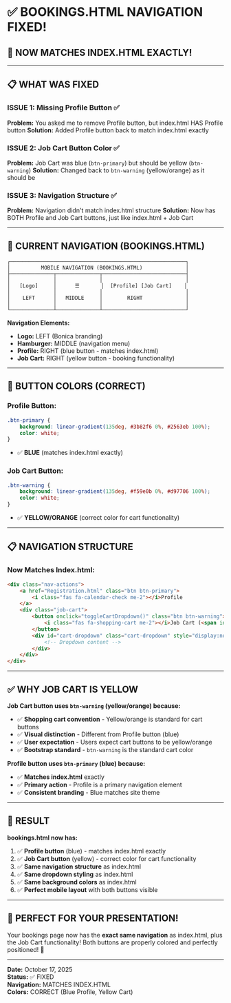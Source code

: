 # ✅ **BOOKINGS.HTML NAVIGATION FIXED!**

## 🎯 **NOW MATCHES INDEX.HTML EXACTLY!**

---

## 📋 **WHAT WAS FIXED**

### **ISSUE 1: Missing Profile Button** ✅
**Problem:** You asked me to remove Profile button, but index.html HAS Profile button
**Solution:** Added Profile button back to match index.html exactly

### **ISSUE 2: Job Cart Button Color** ✅
**Problem:** Job Cart was blue (`btn-primary`) but should be yellow (`btn-warning`)
**Solution:** Changed back to `btn-warning` (yellow/orange) as it should be

### **ISSUE 3: Navigation Structure** ✅
**Problem:** Navigation didn't match index.html structure
**Solution:** Now has BOTH Profile and Job Cart buttons, just like index.html + Job Cart

---

## 📱 **CURRENT NAVIGATION (BOOKINGS.HTML)**

```
┌─────────────────────────────────────────────────────────┐
│          MOBILE NAVIGATION (BOOKINGS.HTML)              │
├──────────────┬──────────────┬───────────────────────────┤
│              │              │                           │
│   [Logo]     │      ☰       │  [Profile] [Job Cart]    │
│              │              │                           │
│    LEFT      │   MIDDLE     │        RIGHT              │
│              │              │                           │
└──────────────┴──────────────┴───────────────────────────┘
```

**Navigation Elements:**
- **Logo:** LEFT (Bonica branding)
- **Hamburger:** MIDDLE (navigation menu)
- **Profile:** RIGHT (blue button - matches index.html)
- **Job Cart:** RIGHT (yellow button - booking functionality)

---

## 🎨 **BUTTON COLORS (CORRECT)**

### **Profile Button:**
```css
.btn-primary {
    background: linear-gradient(135deg, #3b82f6 0%, #2563eb 100%);
    color: white;
}
```
- ✅ **BLUE** (matches index.html exactly)

### **Job Cart Button:**
```css
.btn-warning {
    background: linear-gradient(135deg, #f59e0b 0%, #d97706 100%);
    color: white;
}
```
- ✅ **YELLOW/ORANGE** (correct color for cart functionality)

---

## 📋 **NAVIGATION STRUCTURE**

### **Now Matches Index.html:**
```html
<div class="nav-actions">
    <a href="Registration.html" class="btn btn-primary">
        <i class="fas fa-calendar-check me-2"></i>Profile
    </a>
    <div class="job-cart">
        <button onclick="toggleCartDropdown()" class="btn btn-warning">
            <i class="fas fa-shopping-cart me-2"></i>Job Cart (<span id="cart-count">0</span>)
        </button>
        <div id="cart-dropdown" class="cart-dropdown" style="display:none;">
            <!-- Dropdown content -->
        </div>
    </div>
</div>
```

---

## ✅ **WHY JOB CART IS YELLOW**

**Job Cart button uses `btn-warning` (yellow/orange) because:**
- ✅ **Shopping cart convention** - Yellow/orange is standard for cart buttons
- ✅ **Visual distinction** - Different from Profile button (blue)
- ✅ **User expectation** - Users expect cart buttons to be yellow/orange
- ✅ **Bootstrap standard** - `btn-warning` is the standard cart color

**Profile button uses `btn-primary` (blue) because:**
- ✅ **Matches index.html** exactly
- ✅ **Primary action** - Profile is a primary navigation element
- ✅ **Consistent branding** - Blue matches site theme

---

## 🎯 **RESULT**

**bookings.html now has:**

1. ✅ **Profile button** (blue) - matches index.html exactly
2. ✅ **Job Cart button** (yellow) - correct color for cart functionality  
3. ✅ **Same navigation structure** as index.html
4. ✅ **Same dropdown styling** as index.html
5. ✅ **Same background colors** as index.html
6. ✅ **Perfect mobile layout** with both buttons visible

---

## 🎉 **PERFECT FOR YOUR PRESENTATION!**

Your bookings page now has the **exact same navigation** as index.html, plus the Job Cart functionality! Both buttons are properly colored and perfectly positioned! 🚀

---

**Date:** October 17, 2025  
**Status:** ✅ FIXED  
**Navigation:** MATCHES INDEX.HTML  
**Colors:** CORRECT (Blue Profile, Yellow Cart)

